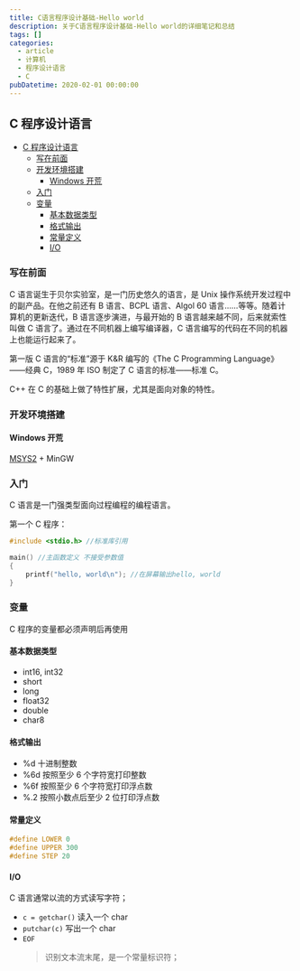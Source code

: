 ```yaml
---
title: C语言程序设计基础-Hello world
description: 关于C语言程序设计基础-Hello world的详细笔记和总结
tags: []
categories:
  - article
  - 计算机
  - 程序设计语言
  - C
pubDatetime: 2020-02-01 00:00:00
---
```


## C 程序设计语言

- [C 程序设计语言](#c-程序设计语言)
  - [写在前面](#写在前面)
  - [开发环境搭建](#开发环境搭建)
    - [Windows 开荒](#windows-开荒)
  - [入门](#入门)
  - [变量](#变量)
    - [基本数据类型](#基本数据类型)
    - [格式输出](#格式输出)
    - [常量定义](#常量定义)
    - [I/O](#io)

### 写在前面

C 语言诞生于贝尔实验室，是一门历史悠久的语言，是 Unix 操作系统开发过程中的副产品。在他之前还有 B 语言、BCPL 语言、Algol 60 语言……等等。随着计算机的更新迭代，B 语言逐步演进，与最开始的 B 语言越来越不同，后来就索性叫做 C 语言了。通过在不同机器上编写编译器，C 语言编写的代码在不同的机器上也能运行起来了。

第一版 C 语言的“标准”源于 K&R 编写的《The C Programming Language》——经典 C，1989 年 ISO 制定了 C 语言的标准——标准 C。

C++ 在 C 的基础上做了特性扩展，尤其是面向对象的特性。

### 开发环境搭建

#### Windows 开荒

[MSYS2](https://www.msys2.org) + MinGW

### 入门

C 语言是一门强类型面向过程编程的编程语言。

第一个 C 程序：

```c
#include <stdio.h> //标准库引用

main() //主函数定义 不接受参数值
{
	printf("hello, world\n"); //在屏幕输出hello, world
}
```

### 变量

C 程序的变量都必须声明后再使用

#### 基本数据类型

- int16, int32
- short
- long
- float32
- double
- char8

#### 格式输出

- %d 十进制整数
- %6d 按照至少 6 个字符宽打印整数
- %6f 按照至少 6 个字符宽打印浮点数
- %.2 按照小数点后至少 2 位打印浮点数

#### 常量定义

```c
#define LOWER 0
#define UPPER 300
#define STEP 20
```

#### I/O

C 语言通常以流的方式读写字符；

- `c = getchar()` 读入一个 char
- `putchar(c)` 写出一个 char
- `EOF`
  > 识别文本流末尾，是一个常量标识符；
